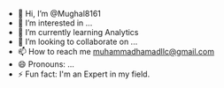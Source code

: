 - 👋 Hi, I’m @Mughal8161
- 👀 I’m interested in ...
- 🌱 I’m currently learning Analytics
- 💞️ I’m looking to collaborate on ...
- 📫 How to reach me muhammadhamadllc@gmail.com
- 😄 Pronouns: ...
- ⚡ Fun fact: I'm an Expert in my field.

<!---
Mughal8161/Mughal8161 is a ✨ special ✨ repository because its `README.md` (this file) appears on your GitHub profile.
You can click the Preview link to take a look at your changes.
--->
